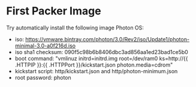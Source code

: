 # First Packer Image

Try automatically install the following image Photon OS:

- iso: https://vmware.bintray.com/photon/3.0/Rev2/iso/Update1/photon-minimal-3.0-a0f216d.iso
- iso sha1 checksum: 090f5c98b6b8406dbc3ad856aa1ed23bad1ce5b0
- boot command: "<esc><wait>vmlinuz initrd=initrd.img root=/dev/ram0 ks=http://{{ .HTTPIP }}:{{ .HTTPPort }}/kickstart.json photon.media=cdrom<enter>"
- kickstart script: http/kickstart.json and http/photon-minimum.json
- root password: photon
